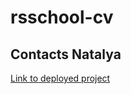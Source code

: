 # rsschool-cv

## Contacts Natalya

[Link to deployed project](https://munavi.github.io/rsschool-cv/)
